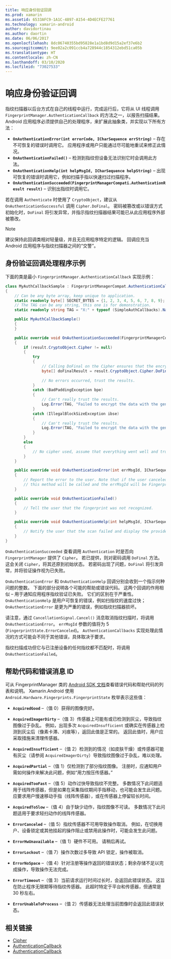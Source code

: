 ```yaml
---
title: 响应身份验证回调
ms.prod: xamarin
ms.assetid: 6533AFC9-1A1C-4897-A154-4D4ECFE27761
ms.technology: xamarin-android
author: davidortinau
ms.author: daortin
ms.date: 06/06/2017
ms.openlocfilehash: 8dc06740355bd95828e1a1bd8d9d15a2ef37e6b2
ms.sourcegitcommit: 9ee02a2c091ccb4a728944c1854312ebd51ca05b
ms.translationtype: HT
ms.contentlocale: zh-CN
ms.lasthandoff: 03/10/2020
ms.locfileid: "73027533"
---
```

# <a name="responding-to-authentication-callbacks"></a>响应身份验证回调

指纹扫描器以后台方式在自己的线程中运行，完成运行后，它将从 UI 线程调用 `FingerprintManager.AuthenticationCallback` 的方法之一，以报告扫描结果。 Android 应用程序必须提供自己的处理程序，来扩展此抽象类，并实现以下所有方法：

- **`OnAuthenticationError(int errorCode, ICharSequence errString)`** &ndash; 存在不可恢复的错误时调用它。 应用程序或用户只能通过尽可能地重试来修正此情况。
- **`OnAuthenticationFailed()`** &ndash; 检测到指纹但设备无法识别它时会调用此方法。
- **`OnAuthenticationHelp(int helpMsgId, ICharSequence helpString)`** &ndash; 出现可恢复的错误时调用它，例如扫描手指以快速扫过扫描程序。
- **`OnAuthenticationSucceeded(FingerprintManagerCompati.AuthenticationResult result)`** &ndash; 识别出指纹时调用它。

若在调用 `Authenticate` 时使用了 `CryptoObject`，建议从 `OnAuthenticationSuccessful` 调用 `Cipher.DoFinal`。
密码被篡改或以错误方式初始化时，`DoFinal` 将引发异常，并指示指纹扫描器结果可能已从此应用程序外部被篡改。

> [!NOTE]
> 建议保持此回调类相对轻量级，并且无应用程序特定的逻辑。 回调应充当 Android 应用程序与指纹扫描器之间的“交警”。

## <a name="a-sample-authentication-callback-handler"></a>身份验证回调处理程序示例

下面的类是最小 `FingerprintManager.AuthenticationCallback` 实现示例： 

```csharp
class MyAuthCallbackSample : FingerprintManagerCompat.AuthenticationCallback
{
    // Can be any byte array, keep unique to application.
    static readonly byte[] SECRET_BYTES = {1, 2, 3, 4, 5, 6, 7, 8, 9};
    // The TAG can be any string, this one is for demonstration.
    static readonly string TAG = "X:" + typeof (SimpleAuthCallbacks).Name;

    public MyAuthCallbackSample()
    {
    }

    public override void OnAuthenticationSucceeded(FingerprintManagerCompat.AuthenticationResult result)
    {
        if (result.CryptoObject.Cipher != null) 
        {
            try
            {
                // Calling DoFinal on the Cipher ensures that the encryption worked.
                byte[] doFinalResult = result.CryptoObject.Cipher.DoFinal(SECRET_BYTES);
    
                // No errors occurred, trust the results.              
            }
            catch (BadPaddingException bpe)
            {
                // Can't really trust the results.
                Log.Error(TAG, "Failed to encrypt the data with the generated key." + bpe);
            }
            catch (IllegalBlockSizeException ibse)
            {
                // Can't really trust the results.
                Log.Error(TAG, "Failed to encrypt the data with the generated key." + ibse);
            }
        }
        else
        {
            // No cipher used, assume that everything went well and trust the results.
        }
    }

    public override void OnAuthenticationError(int errMsgId, ICharSequence errString)
    {
        // Report the error to the user. Note that if the user canceled the scan,
        // this method will be called and the errMsgId will be FingerprintState.ErrorCanceled.
    }

    public override void OnAuthenticationFailed()
    {
        // Tell the user that the fingerprint was not recognized.
    }

    public override void OnAuthenticationHelp(int helpMsgId, ICharSequence helpString)
    {
        // Notify the user that the scan failed and display the provided hint.
    }
}
```

`OnAuthenticationSucceeded` 查看调用 `Authentication` 时是否向 `FingerprintManager` 提供了 `Cipher`。 若已提供，则对密码调用 `DoFinal` 方法。 这会关闭 `Cipher`，将其还原到初始状态。 若密码出现了问题，`DoFinal` 将引发异常，并将验证操作视为已失败。

`OnAuthenticationError` 和 `OnAuthenticationHelp` 回调分别会收到一个指示何种问题的整数。 下面的部分说明各个可能的帮助或错误代码。 这两个回调的作用相似 &ndash; 用于通知应用程序指纹验证已失败。 它们的区别在于严重性。 `OnAuthenticationHelp` 是用户可恢复的错误，例如扫指纹的速度过快；`OnAuthenticationError` 是更为严重的错误，例如指纹扫描器损坏。

请注意，通过 `CancellationSignal.Cancel()` 消息取消指纹扫描时，将调用 `OnAuthenticationError`。 `errMsgId` 参数的值将为 5 (`FingerprintState.ErrorCanceled`)。 `AuthenticationCallbacks` 实现处理此情况的方式可能会不同于其他错误，具体取决于要求。 

指纹扫描成功但它与已注册设备的任何指纹都不匹配时，将调用 `OnAuthenticationFailed`。 

## <a name="help-codes-and-error-message-ids"></a>帮助代码和错误消息 ID 

可从 FingerprintManager 类的 [Android SDK 文档](https://developer.android.com/reference/android/hardware/fingerprint/FingerprintManager.html#FINGERPRINT_ACQUIRED_GOOD)查看错误代码和帮助代码的列表和说明。 Xamarin.Android 使用 `Android.Hardware.Fingerprints.FingerprintState` 枚举表示这些值：

- **`AcquiredGood`** &ndash;（值 0）获得的图像完好。

- **`AcquiredImagerDirty`** &ndash;（值 3）传感器上可能有或已检测到灰尘，导致指纹图像过于杂乱。 例如，出现多次 `AcquiredInsufficient` 或确实在传感器上检测到灰尘后（像素卡滞、刈痕等），返回此值是正常的。 返回此值时，用户应采取措施来清理传感器。

- **`AcquiredInsufficient`** &ndash;（值 2）检测到的情况（如皮肤干燥）或传感器可能有灰尘（请参阅 `AcquiredImagerDirty`）导致指纹图像过于杂乱，难以处理。

- **`AcquiredPartial`** &ndash;（值 1）仅检测到了部分指纹图像。 注册时，应通知用户需如何操作来解决此问题，例如&ldquo;用力按压传感器。&rdquo;

- **`AcquiredTooFast`** &ndash;（值 5）动作过快导致指纹不完整。 多数情况下此问题适用于线阵传感器，但是如果在采集指纹期间手指移动，也可能会发生此问题。 应要求用户慢速移动手指（线阵传感器），或在传感器上停留较长时间。

- **`AcquiredToSlow`** &ndash;（值 4）由于缺少动作，指纹图像不可读。 多数情况下此问题适用于要求轻扫动作的线阵传感器。

- **`ErrorCanceled`** &ndash;（值 5）指纹传感器不可用导致操作取消。 例如，在切换用户、设备锁定或其他挂起的操作阻止或禁用此操作时，可能会发生此问题。

- **`ErrorHwUnavailable`** &ndash;（值 1）硬件不可用。 请稍后再试。

- **`ErrorLockout`** &ndash;（值 7）操作次数过多导致 API 锁定，操作被取消。

- **`ErrorNoSpace`** &ndash;（值 4）针对注册等操作返回的错误状态；剩余存储不足以完成操作，导致操作无法完成。

- **`ErrorTimeout`** &ndash;（值 3）当前请求运行时间过长时，会返回此错误状态。 这旨在防止程序无限期等待指纹传感器。 此超时特定于平台和传感器，但通常是 30 秒左右。

- **`ErrorUnableToProcess`** &ndash;（值 2）传感器无法处理当前图像时会返回此错误状态。

## <a name="related-links"></a>相关链接

- [Cipher](https://docs.oracle.com/javase/7/docs/api/javax/crypto/Cipher.html)
- [AuthenticationCallback](https://developer.android.com/reference/android/hardware/fingerprint/FingerprintManager.AuthenticationCallback.html)
- [AuthenticationCallback](https://developer.android.com/reference/android/support/v4/hardware/fingerprint/FingerprintManagerCompat.AuthenticationCallback.html)
